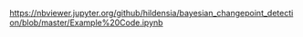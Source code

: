 https://nbviewer.jupyter.org/github/hildensia/bayesian_changepoint_detection/blob/master/Example%20Code.ipynb